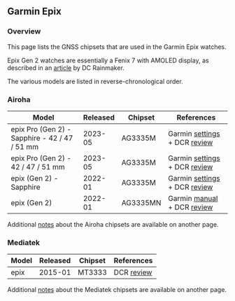 ## Garmin Epix

### Overview

This page lists the GNSS chipsets that are used in the Garmin Epix watches.

Epix Gen 2 watches are essentially a Fenix 7 with AMOLED display, as described in an [article](https://www.dcrainmaker.com/2023/12/garmin-fenix7-epix-release-history-explained.html) by DC Rainmaker.

The various models are listed in reverse-chronological order.



### Airoha

| Model                       | Released   | Chipset | References |
| --------------------------- | ---------- | ---------- | ---------- |
| epix Pro (Gen 2) - Sapphire - 42 / 47 / 51 mm | 2023-05 | AG3335M | Garmin [settings](https://support.garmin.com/en-GB/?faq=AJb6TtPSBU0dnAqkVP9u19) + DCR [review](https://www.dcrainmaker.com/2023/05/garmin-epix-pro-in-depth-review-now-in-three-sizes.html) |
| epix Pro (Gen 2) - 42 / 47 / 51 mm | 2023-05 | AG3335M | Garmin [settings](https://support.garmin.com/en-GB/?faq=AJb6TtPSBU0dnAqkVP9u19) + DCR [review](https://www.dcrainmaker.com/2023/05/garmin-epix-pro-in-depth-review-now-in-three-sizes.html) |
| epix (Gen 2) - Sapphire | 2022-01 | AG3335M | Garmin [settings](https://support.garmin.com/en-GB/?faq=AJb6TtPSBU0dnAqkVP9u19) + DCR [review](https://www.dcrainmaker.com/2022/01/garmin-epix-in-depth-review.html) |
| epix (Gen 2) | 2022-01 | AG3335MN | Garmin [manual](https://www8.garmin.com/manuals/webhelp/GUID-E5C62F3F-DCE3-4197-8CA5-E419B2A55D12/EN-US/GUID-9AC5D40D-5CCE-4D21-B8C2-10A04B25E152.html) + DCR [review](https://www.dcrainmaker.com/2022/01/garmin-epix-in-depth-review.html) |

Additional [notes](../../../chipsets/airoha/devices.md) about the Airoha chipsets are available on another page.



### Mediatek

| Model | Released | Chipset | References                                                   |
| ----- | -------- | ------- | ------------------------------------------------------------ |
| epix  | 2015-01  | MT3333  | DCR [review](https://www.dcrainmaker.com/2015/01/garmin-epix-mapping-multisport.html) |

Additional [notes](../../../chipsets/mediatek/devices.md) about the Mediatek chipsets are available on another page.

